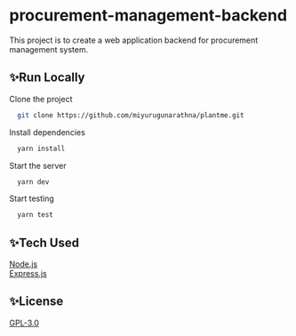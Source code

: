# procurement-management-backend
This project is to create a web application backend for procurement management system.

## ✨Run Locally

Clone the project

```bash
  git clone https://github.com/miyurugunarathna/plantme.git
```

Install dependencies

```bash
  yarn install
```

Start the server

```bash
  yarn dev
```

Start testing

```bash
  yarn test
```


## ✨Tech Used

[Node.js](https://nodejs.org/en/)  
[Express.js](https://expressjs.com/)  


## ✨License

[GPL-3.0](LICENSE)